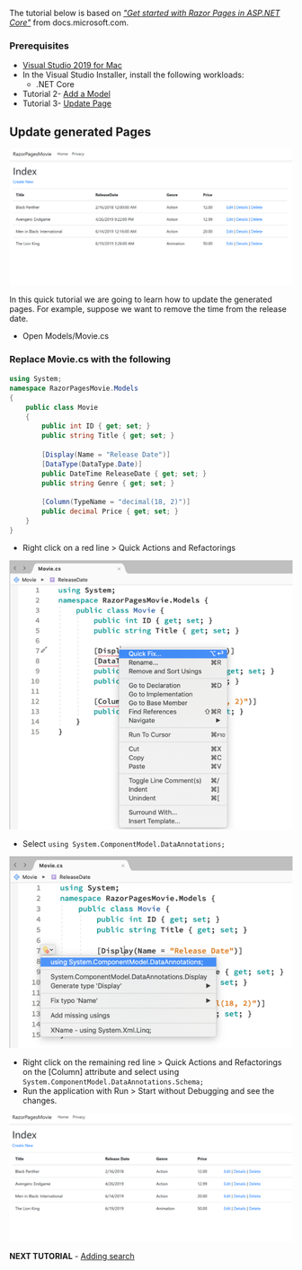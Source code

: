 The tutorial below is based on [*"Get started with Razor Pages in ASP.NET Core"*](https://docs.microsoft.com/en-us/aspnet/core/tutorials/razor-pages/razor-pages-start) from docs.microsoft.com.

### Prerequisites
*  [Visual Studio 2019 for Mac](https://visualstudio.microsoft.com/downloads/?wt.mc_id=adw-brand&gclid=Cj0KCQjwqYfWBRDPARIsABjQRYwLe3b9dJMixA98s8nS8QfuNBKGsiRVRXzB93fe4E27LGK5KLrGcnYaAgdREALw_wcB)
* In the Visual Studio Installer, install the following workloads:
    * .NET Core
* Tutorial 2- [Add a Model](../2-Add%20a%20model/Addamodel-VSMac.md)
* Tutorial 3- [Update Page](../3-Update%20Pages/update-VSMac.md)

## Update generated Pages

![](images/CurrentPage.PNG)

In this quick tutorial we are going to learn how to update the generated pages. For example, suppose we want to remove the time from the release date.

* Open Models/Movie.cs

### Replace Movie.cs with the following

```csharp
using System;
namespace RazorPagesMovie.Models
{
    public class Movie
    {
        public int ID { get; set; }
        public string Title { get; set; }

        [Display(Name = "Release Date")]
        [DataType(DataType.Date)]
        public DateTime ReleaseDate { get; set; }
        public string Genre { get; set; }

        [Column(TypeName = "decimal(18, 2)")]
        public decimal Price { get; set; }
    }
}
```

* Right click on a red line > Quick Actions and Refactorings

![](images/refactor_VSMac.png)

* Select `using System.ComponentModel.DataAnnotations;`

![](images/using_annotations_VSMac.png)

* Right click on the remaining red line > Quick Actions and Refactorings on the [Column] attribute and select using `System.ComponentModel.DataAnnotations.Schema;`
* Run the application with Run > Start without Debugging and see the changes.

![](images/NewPage.PNG)

**NEXT TUTORIAL** - [Adding search](../4-Add%20Search/SearchPage-VSMac.md)
